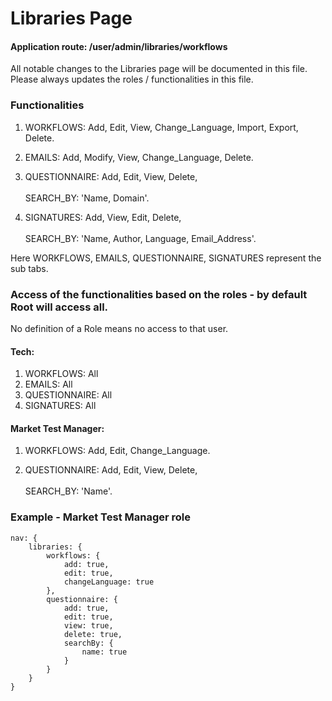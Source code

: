 # Libraries Page

#### Application route: /user/admin/libraries/workflows

All notable changes to the Libraries page will be documented in this file. 
Please always updates the roles / functionalities in this file. 

### Functionalities

1. WORKFLOWS: Add, Edit, View, Change_Language, Import, Export, Delete.

2. EMAILS: Add, Modify, View, Change_Language, Delete.

3. QUESTIONNAIRE: Add, Edit, View, Delete, 
<br><br>SEARCH_BY: 'Name, Domain'. 

4. SIGNATURES: Add, View, Edit, Delete, 
<br><br>SEARCH_BY: 'Name, Author, Language, Email_Address'.

Here WORKFLOWS, EMAILS, QUESTIONNAIRE, SIGNATURES represent the sub tabs.

### Access of the functionalities based on the roles - by default Root will access all.

No definition of a Role means no access to that user.

#### Tech:

1. WORKFLOWS: All
2. EMAILS: All
3. QUESTIONNAIRE: All 
4. SIGNATURES: All

#### Market Test Manager:

1. WORKFLOWS: Add, Edit, Change_Language.

2. QUESTIONNAIRE: Add, Edit, View, Delete, 
<br><br>SEARCH_BY: 'Name'.

### Example - Market Test Manager role

```
nav: { 
    libraries: { 
        workflows: { 
            add: true, 
            edit: true, 
            changeLanguage: true
        }, 
        questionnaire: { 
            add: true, 
            edit: true, 
            view: true, 
            delete: true, 
            searchBy: {
                name: true
            } 
        }
    } 
}

```
